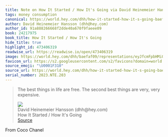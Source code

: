 ```yaml
---
title: Note on How It Started / How It's Going via David Heinemeier Hansson (dhh@hey.com)
tags: money consumption
canonical: https://world.hey.com/dhh/how-it-started-how-it-s-going-baefaf09
author: David Heinemeier Hansson (dhh@hey.com)
author_id: 91a888266668f2dde40a670f9faeee09
book: 24217975
book_title: How It Started / How It's Going
hide_title: true
highlight_id: 473406319
readwise_url: https://readwise.io/open/473406319
image: https://world.hey.com/dhh/baefaf09/representations/eyJfcmFpbHMiOnsibWVzc2FnZSI6IkJBaHNLd2RNYlVCQyIsImV4cCI6bnVsbCwicHVyIjoiYmxvYl9pZCJ9fQ==--18d0ffbff54ec7fc16f008f52842aabe24ca5285/eyJfcmFpbHMiOnsibWVzc2FnZSI6IkJBaDdDRG9UY21WemFYcGxYM1J2WDJacGJHeGJCMmtDc0FScEFuWUNPZ3h4ZFdGc2FYUjVhUzA2Q25OMGNtbHdWQT09IiwiZXhwIjpudWxsLCJwdXIiOiJ2YXJpYXRpb24ifX0=--f2badd95ce31e495769e48a538e401dea1aca2ae/early-malibu.jpg
favicon_url: https://s2.googleusercontent.com/s2/favicons?domain=world.hey.com
source_emoji: "\U0001F310"
source_url: https://world.hey.com/dhh/how-it-started-how-it-s-going-baefaf09#:~:text=The%20best%20things,very%2C%20very%20expensive.
serial_number: 2023.NTE.203
---
```

> The best things in life are free.
> The second best things are very, very expensive.
> <div class="quoteback-footer"><div class="quoteback-avatar"><img class="mini-favicon" src="https://s2.googleusercontent.com/s2/favicons?domain=world.hey.com"></div><div class="quoteback-metadata"><div class="metadata-inner"><span style="display:none">FROM:</span><div aria-label="David Heinemeier Hansson (dhh@hey.com)" class="quoteback-author"> David Heinemeier Hansson (dhh@hey.com)</div><div aria-label="How It Started / How It's Going" class="quoteback-title"> How It Started / How It's Going</div></div></div><div class="quoteback-backlink"><a target="_blank" aria-label="go to the full text of this quotation" rel="noopener" href="https://world.hey.com/dhh/how-it-started-how-it-s-going-baefaf09#:~:text=The%20best%20things,very%2C%20very%20expensive." class="quoteback-arrow"> Source</a></div></div>

From Coco Chanel